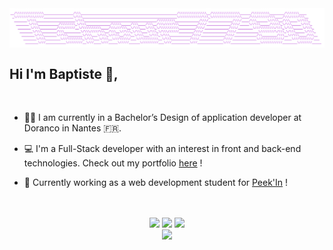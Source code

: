 <img src="./name.png" align="center" />

## Hi I'm Baptiste 👋,

<br>

* 👨‍🎓 I am currently in a Bachelor’s Design of application developer at Doranco in Nantes 🇫🇷.

* 💻 I'm a Full-Stack developer with an interest in front and back-end technologies. Check out my portfolio [here](https://brokolo.vercel.app/) !
  
* 💼 Currently working as a web development student for [Peek'In](https://peekin.me/) !

<br>
<br>

<div align="center">
	<img src="https://badges.pufler.dev/repos/tchoup7790" />
 	<img src="https://badges.pufler.dev/years/tchoup7790" />
  	<img src="https://badges.pufler.dev/visits/tchoup7790/tchoup7790" />
</div>
<div align="center">
	<img src="https://badges.pufler.dev/commits/all/tchoup7790" />
</div>
